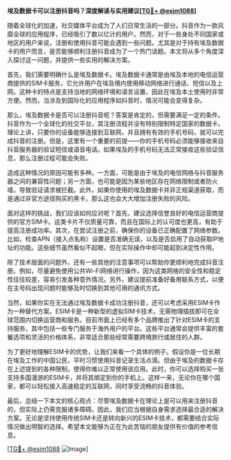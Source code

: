 **埃及数据卡可以注册抖音吗？深度解读与实用建议[[TG💪+ @esim1088](https://t.me/s/esim1088)]**

随着全球化的加速，社交媒体平台成为了人们日常生活的一部分。抖音作为一款风靡全球的应用程序，已经吸引了数以亿计的用户。然而，对于一些身处不同国家或地区的用户来说，注册和使用抖音可能会遇到一些问题。尤其是对于持有埃及数据卡的用户而言，是否能够顺利注册抖音成为了一个热门话题。本文将从多个角度深入探讨这一问题，并提供一些实用的解决方案。

首先，我们需要明确什么是埃及数据卡。埃及数据卡通常是由埃及本地的电信运营商提供的SIM卡服务，它允许用户在埃及境内使用移动网络进行通话、短信以及上网。这种卡的特点是支持当地的网络环境和语言设置，因此在埃及本土使用时非常方便。然而，当涉及到国际化的应用程序如抖音时，情况可能会变得复杂。

那么，埃及数据卡是否可以注册抖音呢？答案是肯定的，但需要满足一定的条件。抖音作为一个全球化的社交平台，其注册流程并没有特别限制特定国家的数据卡。理论上讲，只要你的设备能够连接到互联网，并且拥有有效的手机号码，就可以完成抖音的注册。但是，这里有一个重要的前提——你的手机号码必须能够接收来自抖音服务器的验证短信或语音电话。如果埃及的手机号码无法正常接收这些验证信息，那么注册过程可能会失败。

造成这种情况的原因可能有多种。一方面，可能是由于埃及的电信网络与抖音服务器之间的兼容性问题；另一方面，也可能是因为某些地区存在网络限制或者防火墙，导致验证请求被拦截。此外，如果你使用的埃及数据卡并非正规渠道获取，而是通过非官方途径购买的黑卡，那么这也会大大增加注册失败的风险。

面对这样的挑战，我们应该如何应对呢？首先，建议选择信誉良好的电信运营商提供的官方SIM卡。这类卡片不仅质量可靠，而且在国际上的认可度也更高，有助于提高注册成功率。其次，在尝试注册之前，确保你的设备已正确配置了网络参数。比如，检查APN（接入点名称）设置是否准确无误，以及是否启用了自动获取IP地址的功能。这些细节虽然看似不起眼，但在实际操作中却可能起到决定性作用。

除了技术层面的问题外，还有一些其他的注意事项可以帮助你更顺利地完成抖音注册。例如，尽量避免使用公共Wi-Fi网络进行操作，因为这类网络的安全性和稳定性往往较差，容易引发各种意外情况。另外，建议提前准备好备用联系方式，以便在主号码出现问题时能够及时切换到其他可用的通讯方式。

当然，如果你实在无法通过埃及数据卡成功注册抖音，还可以考虑采用ESIM卡作为一种替代方案。ESIM卡是一种新型的虚拟SIM卡技术，无需物理插拔即可在全球范围内切换运营商和服务。目前市面上已经有多个品牌推出了针对ESIM卡的支持服务，其中包括一些专门服务于海外用户的平台。这些平台通常会提供丰富的套餐选项和灵活的价格体系，非常适合那些经常需要跨境旅行或居住的人群。

为了更好地理解ESIM卡的优势，让我们来看一个具体的例子。假设你是一位长期在埃及工作的中国公民，平时习惯使用抖音记录生活点滴。但由于埃及的数据卡存在上述提到的各种限制，使得你难以正常使用该应用。此时，你可以选择购买一张支持多国漫游的ESIM卡，并将其绑定到你的手机上。这样一来，无论你在哪个国家，都可以轻松接入高速稳定的互联网，同时享受流畅的抖音体验。

最后，总结一下本文的核心观点：尽管埃及数据卡在理论上是可以用来注册抖音的，但实际上仍需克服诸多障碍。因此，我们应当根据自身需求选择最合适的解决方案。无论是坚持使用传统SIM卡还是转向新兴的ESIM卡技术，都需要结合实际情况做出明智的选择。希望本文能够为正在为此苦恼的朋友提供有价值的参考信息。

[[TG💪+ @esim1088](https://t.me/s/esim1088) ![Image](https://i.postimg.cc/4NQfJmqS/Snipaste-2025-05-13-00-14-12.png)]